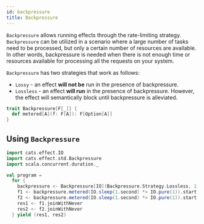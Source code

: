 ```yaml
---
id: backpressure
title: Backpressure
---
```


`Backpressure` allows running effects through the rate-limiting strategy.
`Backpressure` can be utilized in a scenario where a large number of tasks need to be processed, but only a certain number of resources are available.
In other words, backpressure is needed when there is not enough time or resources available for processing all the requests on your system.

`Backpressure` has two strategies that work as follows:
- `Lossy` - an effect **will not be** run in the presence of backpressure.
- `Lossless` - an effect **will run** in the presence of backpressure. However, the effect will semantically block until backpressure is alleviated.

```scala
trait Backpressure[F[_]] {
  def metered[A](f: F[A]): F[Option[A]]
}
```

## Using `Backpressure`

```scala mdoc:silent
import cats.effect.IO
import cats.effect.std.Backpressure
import scala.concurrent.duration._

val program = 
  for {
    backpressure <- Backpressure[IO](Backpressure.Strategy.Lossless, 1)
    f1 <- backpressure.metered(IO.sleep(1.second) *> IO.pure(1)).start
    f2 <- backpressure.metered(IO.sleep(1.second) *> IO.pure(1)).start
    res1 <- f1.joinWithNever
    res2 <- f2.joinWithNever
  } yield (res1, res2)
```
